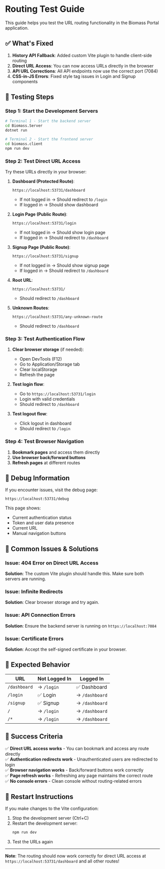 # Routing Test Guide

This guide helps you test the URL routing functionality in the Biomass Portal application.

## ✅ **What's Fixed**

1. **History API Fallback**: Added custom Vite plugin to handle client-side routing
2. **Direct URL Access**: You can now access URLs directly in the browser
3. **API URL Corrections**: All API endpoints now use the correct port (7084)
4. **CSS-in-JS Errors**: Fixed style tag issues in Login and Signup components

## 🧪 **Testing Steps**

### **Step 1: Start the Development Servers**

```bash
# Terminal 1 - Start the backend server
cd Biomass.Server
dotnet run

# Terminal 2 - Start the frontend server
cd biomass.client
npm run dev
```

### **Step 2: Test Direct URL Access**

Try these URLs directly in your browser:

1. **Dashboard (Protected Route)**:
   ```
   https://localhost:53731/dashboard
   ```
   - If not logged in → Should redirect to `/login`
   - If logged in → Should show dashboard

2. **Login Page (Public Route)**:
   ```
   https://localhost:53731/login
   ```
   - If not logged in → Should show login page
   - If logged in → Should redirect to `/dashboard`

3. **Signup Page (Public Route)**:
   ```
   https://localhost:53731/signup
   ```
   - If not logged in → Should show signup page
   - If logged in → Should redirect to `/dashboard`

4. **Root URL**:
   ```
   https://localhost:53731/
   ```
   - Should redirect to `/dashboard`

5. **Unknown Routes**:
   ```
   https://localhost:53731/any-unknown-route
   ```
   - Should redirect to `/dashboard`

### **Step 3: Test Authentication Flow**

1. **Clear browser storage** (if needed):
   - Open DevTools (F12)
   - Go to Application/Storage tab
   - Clear localStorage
   - Refresh the page

2. **Test login flow**:
   - Go to `https://localhost:53731/login`
   - Login with valid credentials
   - Should redirect to `/dashboard`

3. **Test logout flow**:
   - Click logout in dashboard
   - Should redirect to `/login`

### **Step 4: Test Browser Navigation**

1. **Bookmark pages** and access them directly
2. **Use browser back/forward buttons**
3. **Refresh pages** at different routes

## 🔧 **Debug Information**

If you encounter issues, visit the debug page:
```
https://localhost:53731/debug
```

This page shows:
- Current authentication status
- Token and user data presence
- Current URL
- Manual navigation buttons

## 🚨 **Common Issues & Solutions**

### **Issue: 404 Error on Direct URL Access**
**Solution**: The custom Vite plugin should handle this. Make sure both servers are running.

### **Issue: Infinite Redirects**
**Solution**: Clear browser storage and try again.

### **Issue: API Connection Errors**
**Solution**: Ensure the backend server is running on `https://localhost:7084`

### **Issue: Certificate Errors**
**Solution**: Accept the self-signed certificate in your browser.

## 📝 **Expected Behavior**

| URL | Not Logged In | Logged In |
|-----|---------------|-----------|
| `/dashboard` | → `/login` | ✅ Dashboard |
| `/login` | ✅ Login | → `/dashboard` |
| `/signup` | ✅ Signup | → `/dashboard` |
| `/` | → `/login` | → `/dashboard` |
| `/*` | → `/login` | → `/dashboard` |

## 🎯 **Success Criteria**

✅ **Direct URL access works** - You can bookmark and access any route directly  
✅ **Authentication redirects work** - Unauthenticated users are redirected to login  
✅ **Browser navigation works** - Back/forward buttons work correctly  
✅ **Page refresh works** - Refreshing any page maintains the correct route  
✅ **No console errors** - Clean console without routing-related errors  

## 🔄 **Restart Instructions**

If you make changes to the Vite configuration:

1. Stop the development server (Ctrl+C)
2. Restart the development server:
   ```bash
   npm run dev
   ```
3. Test the URLs again

---

**Note**: The routing should now work correctly for direct URL access at `https://localhost:53731/dashboard` and all other routes! 